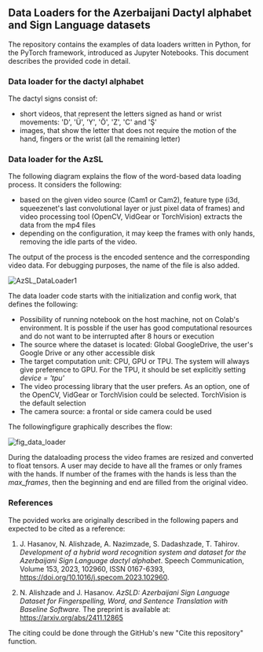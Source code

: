 ## Data Loaders for the Azerbaijani Dactyl alphabet and Sign Language datasets

The repository contains the examples of data loaders written in Python, for the PyTorch framework, introduced as Jupyter Notebooks. This document describes the provided code in detail.

### Data loader for the dactyl alphabet

The dactyl signs consist of:
- short videos, that represent the letters signed as hand or wrist movements: 'D', 'Ü', 'Y', 'Ö', 'Z', 'C' and 'Ş' 
- images, that show the letter that does not require the motion of the hand, fingers or the wrist (all the remaining letter) 

### Data loader for the AzSL

The following diagram explains the flow of the word-based data loading process. It considers the following:
- based on the given video source (Cam1 or Cam2), feature type (i3d, squeezenet's last convolutional layer or just pixel data of frames) and video processing tool (OpenCV, VidGear or TorchVision) extracts the data from the mp4 files
- depending on the configuration, it may keep the frames with only hands, removing the idle parts of the video.

The output of the process is the encoded sentence and the corresponding video data. For debugging purposes, the name of the file is also added.

![AzSL_DataLoader1](https://github.com/ADA-SITE-JML/azsl_dataloader/assets/7048329/f32a23bf-59a1-474d-a653-d10885317504)

The data loader code starts with the initialization and config work, that defines the following:
- Possibility of running notebook on the host machine, not on Colab's environment. It is possble if the user has good computational resources and do not want to be interrupted after 8 hours or execution
- The source where the dataset is located: Global GoogleDrive, the user's Google Drive or any other accessible disk
- The target computation unit: CPU, GPU or TPU. The system will always give preference to GPU. For the TPU, it should be set explicitly setting _device = 'tpu'_
- The video processing library that the user prefers.  As an option, one of the OpenCV, VidGear or TorchVision could be selected. TorchVision is the default selection
- The camera source: a frontal or side camera could be used

The followingfigure graphically describes the flow:

![fig_data_loader](https://github.com/ADA-SITE-JML/azsl_dataloader/assets/7048329/28da6d1e-61c6-438f-9620-fa89156ad06d)

During the dataloading process the video frames are resized and converted to float tensors. A user may decide to have all the frames or only frames with the hands. If number of the frames with the hands is less than the _max_frames_, then the beginning and end are filled from the original video.

### References
The povided works are originally described in the following papers and expected to be cited as a reference:

1. J. Hasanov, N. Alishzade, A. Nazimzade, S. Dadashzade, T. Tahirov. _Development of a hybrid word recognition system and dataset for the Azerbaijani Sign Language dactyl alphabet_. Speech Communication, Volume 153, 2023, 102960, ISSN 0167-6393, https://doi.org/10.1016/j.specom.2023.102960.

2. N. Alishzade and J. Hasanov. _AzSLD: Azerbaijani Sign Language Dataset for Fingerspelling, Word, and Sentence Translation with Baseline Software._ The preprint is available at: https://arxiv.org/abs/2411.12865

The citing could be done through the GitHub's new "Cite this repository" function.
